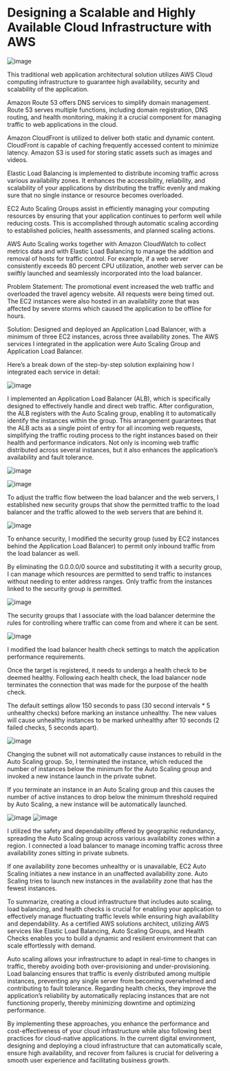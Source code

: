 # Designing a Scalable and Highly Available Cloud Infrastructure with AWS

![image](https://github.com/user-attachments/assets/cf8beb16-2ea6-40d9-a5b0-ea30be412f99)

This traditional web application architectural solution utilizes AWS Cloud computing infrastructure to guarantee high availability, security and scalability of the application.

Amazon Route 53 offers DNS services to simplify domain management. Route 53 serves multiple functions, including domain registration, DNS routing, and health monitoring, making it a crucial component for managing traffic to web applications in the cloud.

Amazon CloudFront is utilized to deliver both static and dynamic content. CloudFront is capable of caching frequently accessed content to minimize latency. Amazon S3 is used for storing static assets such as images and videos.

Elastic Load Balancing is implemented to distribute incoming traffic across various availability zones. It enhances the accessibility, reliability, and scalability of your applications by distributing the traffic evenly and making sure that no single instance or resource becomes overloaded.

EC2 Auto Scaling Groups assist in efficiently managing your computing resources by ensuring that your application continues to perform well while reducing costs. This is accomplished through automatic scaling according to established policies, health assessments, and planned scaling actions.

AWS Auto Scaling works together with Amazon CloudWatch to collect metrics data and with Elastic Load Balancing to manage the addition and removal of hosts for traffic control. For example, if a web server consistently exceeds 80 percent CPU utilization, another web server can be swiftly launched and seamlessly incorporated into the load balancer.

Problem Statement: The promotional event increased the web traffic and overloaded the travel agency website. All requests were being timed out. The EC2 instances were also hosted in an availability zone that was affected by severe storms which caused the application to be offline for hours.

Solution: Designed and deployed an Application Load Balancer, with a minimum of three EC2 instances, across three availability zones. The AWS services I integrated in the application were Auto Scaling Group and Application Load Balancer.

Here’s a break down of the step-by-step solution explaining how I integrated each service in detail:

![image](https://github.com/user-attachments/assets/d9ae9bbe-4d6f-43e0-bfd1-43dfdeeb30d6)


I implemented an Application Load Balancer (ALB), which is specifically designed to effectively handle and direct web traffic. After configuration, the ALB registers with the Auto Scaling group, enabling it to automatically identify the instances within the group. This arrangement guarantees that the ALB acts as a single point of entry for all incoming web requests, simplifying the traffic routing process to the right instances based on their health and performance indicators. Not only is incoming web traffic distributed across several instances, but it also enhances the application’s availability and fault tolerance.

![image](https://github.com/user-attachments/assets/50d6a057-d9ae-4a6f-a9ab-6b74a8ad1c2a)

![image](https://github.com/user-attachments/assets/cc77e553-a4bc-4dce-a163-cc4e84a4eb76)

To adjust the traffic flow between the load balancer and the web servers, I established new security groups that show the permitted traffic to the load balancer and the traffic allowed to the web servers that are behind it.

![image](https://github.com/user-attachments/assets/2220519b-9455-4d17-8a2f-434066d1bbc5)

To enhance security, I modified the security group (used by EC2 instances behind the Application Load Balancer) to permit only inbound traffic from the load balancer as well.

By eliminating the 0.0.0.0/0 source and substituting it with a security group, I can manage which resources are permitted to send traffic to instances without needing to enter address ranges. Only traffic from the instances linked to the security group is permitted.

![image](https://github.com/user-attachments/assets/d985c3b0-c52f-42a8-aa6f-09485e673cae)

The security groups that I associate with the load balancer determine the rules for controlling where traffic can come from and where it can be sent.

![image](https://github.com/user-attachments/assets/670a41a3-2382-46b2-bed2-f5b3eafa0011)

I modified the load balancer health check settings to match the application performance requirements.

Once the target is registered, it needs to undergo a health check to be deemed healthy. Following each health check, the load balancer node terminates the connection that was made for the purpose of the health check.

The default settings allow 150 seconds to pass (30 second intervals * 5 unhealthy checks) before marking an instance unhealthy. The new values will cause unhealthy instances to be marked unhealthy after 10 seconds (2 failed checks, 5 seconds apart).

![image](https://github.com/user-attachments/assets/f98c7b94-88b4-42ac-877f-e294d23c2947)

Changing the subnet will not automatically cause instances to rebuild in the Auto Scaling group. So, I terminated the instance, which reduced the number of instances below the minimum for the Auto Scaling group and invoked a new instance launch in the private subnet.

If you terminate an instance in an Auto Scaling group and this causes the number of active instances to drop below the minimum threshold required by Auto Scaling, a new instance will be automatically launched.

![image](https://github.com/user-attachments/assets/f32c00fb-785a-42c0-ab91-ecf4467b4e4a)
![image](https://github.com/user-attachments/assets/462b8b53-9db0-443e-9b44-244ded14f95b)

I utilized the safety and dependability offered by geographic redundancy, spreading the Auto Scaling group across various availability zones within a region. I connected a load balancer to manage incoming traffic across three availability zones sitting in private subnets.

If one availability zone becomes unhealthy or is unavailable, EC2 Auto Scaling initiates a new instance in an unaffected availability zone. Auto Scaling tries to launch new instances in the availability zone that has the fewest instances.

To summarize, creating a cloud infrastructure that includes auto scaling, load balancing, and health checks is crucial for enabling your application to effectively manage fluctuating traffic levels while ensuring high availability and dependability. As a certified AWS solutions architect, utilizing AWS services like Elastic Load Balancing, Auto Scaling Groups, and Health Checks enables you to build a dynamic and resilient environment that can scale effortlessly with demand.

Auto scaling allows your infrastructure to adapt in real-time to changes in traffic, thereby avoiding both over-provisioning and under-provisioning. Load balancing ensures that traffic is evenly distributed among multiple instances, preventing any single server from becoming overwhelmed and contributing to fault tolerance. Regarding health checks, they improve the application’s reliability by automatically replacing instances that are not functioning properly, thereby minimizing downtime and optimizing performance.

By implementing these approaches, you enhance the performance and cost-effectiveness of your cloud infrastructure while also following best practices for cloud-native applications. In the current digital environment, designing and deploying a cloud infrastructure that can automatically scale, ensure high availability, and recover from failures is crucial for delivering a smooth user experience and facilitating business growth.






